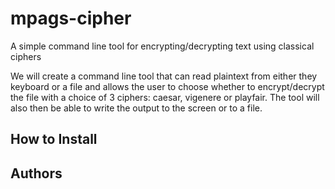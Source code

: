 # mpags-cipher
A simple command line tool for encrypting/decrypting text using classical ciphers

We will create a command line tool that can read plaintext from either they keyboard or a file and allows the user to choose whether to encrypt/decrypt the file with a choice of 3 ciphers: caesar, vigenere or playfair. The tool will also then be able to write the output to the screen or to a file.

## How to Install

## Authors